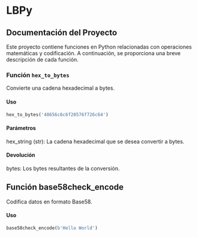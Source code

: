 # LBPy
## Documentación del Proyecto

Este proyecto contiene funciones en Python relacionadas con operaciones matemáticas y codificación. A continuación, se proporciona una breve descripción de cada función.

### Función `hex_to_bytes`
Convierte una cadena hexadecimal a bytes.

#### Uso
```python
hex_to_bytes('48656c6c6f20576f726c64')
```
#### Parámetros
hex_string (str): La cadena hexadecimal que se desea convertir a bytes.
#### Devolución
bytes: Los bytes resultantes de la conversión.

## Función base58check_encode
Codifica datos en formato Base58.

#### Uso
```python
base58check_encode(b'Hello World')
```
